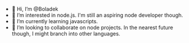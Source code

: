 - 👋 Hi, I’m @Boladek
- 👀 I’m interested in node.js. I'm still an aspiring node developer though.
- 🌱 I’m currently learning javascripts.
- 💞️ I’m looking to collaborate on node projects. In the nearest future though, I might branch into other languages.

<!---
Boladek/Boladek is a ✨ special ✨ repository because its `README.md` (this file) appears on your GitHub profile.
You can click the Preview link to take a look at your changes.
--->

